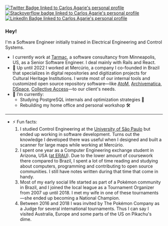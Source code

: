 [![Twitter Badge linked to Carlos Agarie's personal profile](https://img.shields.io/badge/Twitter-blue?style=for-the-badge&logo=twitter&logoColor=white)](https://twitter.com/carlos_agarie)
[![Stackoverflow badge linked to Carlos Agarie's personal profile](https://img.shields.io/badge/Stackoverflow-blue?style=for-the-badge&logo=stackoverflow&logoColor=white)](https://stackoverflow.com/users/1015273/agarie)
[![LinkedIn Badge linked to Carlos Agarie's personal profile](https://img.shields.io/badge/LinkedIn-blue?style=for-the-badge&logo=linkedin&logoColor=white)](https://www.linkedin.com/in/carlos-agarie-99469012)

### Hey!

I'm a Software Engineer initially trained in Electrical Engineering and Control Systems.

- I currently work at [Tarmac](https://www.tarmac.io/), a software consultancy from Minneapolis, US, as a Senior Software Engineer. I deal mainly with Rails and React.
- 🔭 Up until 2022 I worked at Mercúrio, a company I co-founded in Brazil that specializes in digital repositories and digitization projects for Cultural Heritage Institutions. I wrote most of our internal tools and customized open source repository software—like [AtoM](https://www.accesstomemory.org/en/), [Archivematica](https://www.archivematica.org/en/), [DSpace](https://duraspace.org/dspace/), [Collective Access](https://www.collectiveaccess.org/)—to our client's needs.
- 🌱 I’m currently:
  - Studying PostgreSQL internals and optimization strategies 📇
  - Rebuilding my home office and personal workshop 🛠️

---

- ⚡ Fun facts:
  1. I studied Control Engineering at the [University of São Paulo](https://www5.usp.br/#english) but ended up working in software development. Turns out the knowledge I developed there was useful when I designed and built a scanner for large maps while working at Mercúrio.
  2. I spent one year as a Computer Engineering exchange student in Arizona, USA ([at ERAU](https://erau.edu/)). Due to the lower amount of coursework there compared to Brazil, I spent a lot of time reading and studying about computers, programming and contributing to open source communities. I still have notes written during that time that come in handy.
  3. Most of my early social life started as part of a Pokémon community in Brazil, and I joined the local league as a Tournament Organizer from 2007 up until 2018. I met my wife in one of these tournaments—she ended up becoming a National Champion.
  4. Between 2016 and 2018 I was invited by The Pokémon Company as a Judge for several international tournaments. Thus I can say I visited Australia, Europe and some parts of the US on Pikachu's dime.

